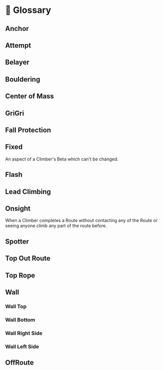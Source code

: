 # 📖 Glossary

## Anchor

## Attempt

## Belayer

## Bouldering

## Center of Mass

## GriGri

## Fall Protection

## Fixed

An aspect of a Climber's Beta which can't be changed.

## Flash

## Lead Climbing

## Onsight

When a Climber completes a Route without contacting any of the Route or seeing anyone climb any part of the route before.

## Spotter

## Top Out Route 

## Top Rope

## Wall

### Wall Top

### Wall Bottom

### Wall Right Side

### Wall Left Side

## OffRoute
